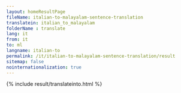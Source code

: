 ```yaml
---
layout: homeResultPage
fileName: italian-to-malayalam-sentence-translation
translatein: italian_to_malayalam
folderName : translate
lang: it
from: it
to: ml
langname: italian-to
permalink: /it/italian-to-malayalam-sentence-translation/result
sitemap: false
nointernationalization: true
---
```

{% include result/translateinto.html %}

<script src="/js/result/translation.js" data-foldername="{{page.folderName}}" data-lang="{{page.lang}}"></script>
